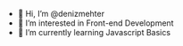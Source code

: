 - 👋 Hi, I’m @denizmehter
- 👀 I’m interested in Front-end Development
- 🌱 I’m currently learning Javascript Basics

<!---
denizmehter/denizmehter is a ✨ special ✨ repository because its `README.md` (this file) appears on your GitHub profile.
You can click the Preview link to take a look at your changes.
--->
